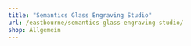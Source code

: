 ```yaml
---
title: "Semantics Glass Engraving Studio"
url: /eastbourne/semantics-glass-engraving-studio/
shop: Allgemein
---
```

